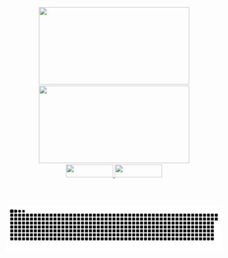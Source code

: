 <!-- ## <a href="https://github.com/EliasMenezesJr" style="outline: none;"> Olá! Eu sou o Elias</a>


<div  >
  <p>- 🔭 Hoje trabalho com Gestão de Sistema SUAS</p>
  <p>- 🌱 Estudando front-end e back-end</p>
</div> 

</br> -->

<div align="center">
<!--     -->

  <img height="180em" width="350em" src="https://github-readme-stats.vercel.app/api?username=EliasMenezesJr&show_icons=true&theme=merko&include_all_commits=true&count_private=true"/>
  <img height="180em"  width="350em" src="https://github-readme-stats.vercel.app/api/top-langs/?username=EliasMenezesJr&layout=compact&langs_count=7&theme=merko"/> 
</div>  



<!-- <div style="display: grid;" align="center">

<br>

  <p>
    <img align="center" alt="Elias-HTML" height="30" width="110" src="https://img.shields.io/badge/HTML5-E34F26?style=for-the-badge&logo=html5&logoColor=white">
    <img align="center" alt="Elias-Js" height="30" width="110" src="https://img.shields.io/badge/JavaScript-F7DF1E?style=for-the-badge&logo=javascript&logoColor=black">
      <img align="center" alt="Elias-Ts" height="30" width="40" src="https://raw.githubusercontent.com/devicons/devicon/master/icons/typescript/typescript-plain.svg">
    <img align="center" alt="Elias-React" height="30" width="40" src="https://raw.githubusercontent.com/devicons/devicon/master/icons/react/react-original.svg">
    <img align="center" alt="EliasJr-node.js" height="30" width="110" src="https://img.shields.io/badge/Node.js-43853D?style=for-the-badge&logo=node.js&logoColor=white">
    
  <p>
  
  <p>
    <img align="center" alt="Elias-CSS" height="30"  width="110" src="https://img.shields.io/badge/CSS3-1572B6?style=for-the-badge&logo=css3&logoColor=white">
    <img align="center" alt="EliasJr-scss" height="30" width="110" src="https://img.shields.io/badge/Sass-CC6699?style=for-the-badge&logo=sass&logoColor=white">
    <img align="center" alt="EliasJr-cplus" height="30" width="110" src="https://img.shields.io/badge/C%2B%2B-00599C?style=for-the-badge&logo=c%2B%2B&logoColor=white">
  <p>

<!--   <img align="center" alt="Elias-Python" height="30" width="40" src="https://raw.githubusercontent.com/devicons/devicon/master/icons/python/python-original.svg">
  <img align="center" alt="Elias-Csharp" height="30" width="40" src="https://raw.githubusercontent.com/devicons/devicon/master/icons/csharp/csharp-original.svg">
  <img align="right" alt="Elias-pic" height="150" style="border-radius:50px;" src="https://media.discordapp.net/attachments/639956127056134178/890373478988013628/Publicacoes_Instagram_1_1.png?width=676&height=676"> 

</div> -->
  
 
 
<div align="center"> 

<!--   <a href="https://www.youtube.com/" target="_blank"><img src="https://img.shields.io/badge/YouTube-FF0000?style=for-the-badge&logo=youtube&logoColor=white" target="_blank"></a> --> 
  <a href="https://www.instagram.com/elias_menezes_jr/" target="_blank" >
    <img height="30" width="110" src="https://img.shields.io/badge/-Instagram-%23E4405F?style=for-the-badge&logo=instagram&logoColor=white" target="_blank">
  </a>
  <a href="https://www.linkedin.com/in/elias-menezes-jr/" target="_blank">
    <img height="30" width="110" src="https://img.shields.io/badge/-LinkedIn-%230077B5?style=for-the-badge&logo=linkedin&logoColor=white" target="_blank">
    </a> 
 
<!--   <div>  
  <h4 align="center"> Visitantes </h4>
  <img align="center" src="https://profile-counter.glitch.me/EliasMenezesJr/count.svg">
   </div>  -->
 </br></br>

  ![Snake animation](https://github.com/EliasMenezesJr/EliasMenezesJr/blob/output/github-contribution-grid-snake.svg)
 
</div>
